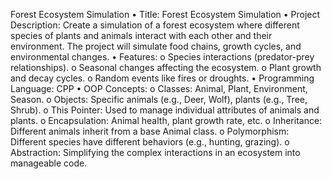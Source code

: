Forest Ecosystem Simulation
•	Title: Forest Ecosystem Simulation
•	Project Description: Create a simulation of a forest ecosystem where different species of plants and animals interact with each other and their environment. The project will simulate food chains, growth cycles, and environmental changes.
•	Features:
o	Species interactions (predator-prey relationships).
o	Seasonal changes affecting the ecosystem.
o	Plant growth and decay cycles.
o	Random events like fires or droughts.
•	Programming Language: CPP
•	OOP Concepts:
o	Classes: Animal, Plant, Environment, Season.
o	Objects: Specific animals (e.g., Deer, Wolf), plants (e.g., Tree, Shrub).
o	This Pointer: Used to manage individual attributes of animals and plants.
o	Encapsulation: Animal health, plant growth rate, etc.
o	Inheritance: Different animals inherit from a base Animal class.
o	Polymorphism: Different species have different behaviors (e.g., hunting, grazing).
o	Abstraction: Simplifying the complex interactions in an ecosystem into manageable code.

